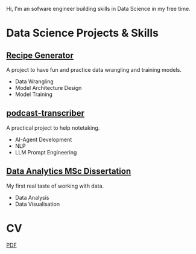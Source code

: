 Hi, I'm an sofware engineer building skills in Data Science in my free time.

# Data Science Projects & Skills

## [Recipe Generator](https://github.com/stephankostov/recipe-generator)

A project to have fun and practice data wrangling and training models.

- Data Wrangling
- Model Architecture Design
- Model Training

## [podcast-transcriber](https://github.com/stephankostov/podcast-transcriber) 

A practical project to help notetaking.

- AI-Agent Development
- NLP
- LLM Prompt Engineering

## [Data Analytics MSc Dissertation](https://github.com/stephankostov/msc-data-analysis-thesis)

My first real taste of working with data.

- Data Analysis
- Data Visualisation

# CV

[PDF](./StephanKostovCV.pdf)
